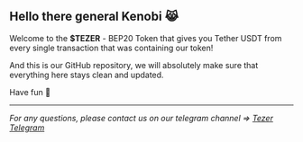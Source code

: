## Hello there general Kenobi 😹

Welcome to the **$TEZER** - BEP20 Token that gives you Tether USDT from every single transaction that was containing our token!

And this is our GitHub repository, we will absolutely make sure that everything here stays clean and updated.

Have fun 🤟

--------------------------------------------------------------------------------------------------------------------------------

*For any questions, please contact us on our telegram channel => [Tezer Telegram](https://t.me/Tezertoken)*
